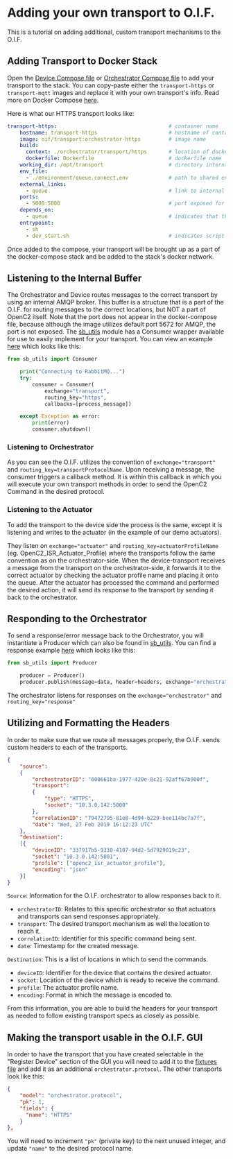 # Adding your own transport to O.I.F.

This is a tutorial on adding additional, custom transport mechanisms to the O.I.F.

## Adding Transport to Docker Stack

Open the [Device Compose file](device-compose.yaml) or [Orchestrator Compose file](orchestrator-compose.yaml) to add your transport to the stack. You can copy-paste either the `transport-https` or `transport-mqtt` images and replace it with your own transport's info. Read more on Docker Compose [here](https://docs.docker.com/compose/overview/).

Here is what our HTTPS transport looks like:

```yaml
transport-https:                                    # container name
    hostname: transport-https                       # hostname of container
    image: oif/transport:orchestrator-https         # image name
    build:
      context: ./orchestrator/transport/https       # location of dockerfile
      dockerfile: Dockerfile                        # dockerfile name
    working_dir: /opt/transport                     # directory internal to the image which it calls from
    env_file:
      - ./environment/queue.connect.env             # path to shared environment variables
    external_links:
      - queue                                       # link to internal buffer (used to send/receive commands internally within O.I.F.)
    ports:
      - 5000:5000                                   # port exposed for HTTP
    depends_on:
      - queue                                       # indicates that this container should wait for queue to exist before running
    entrypoint:
      - sh
      - dev_start.sh                                # indicates script used to start-up desired functionality within image
```

Once added to the compose, your transport will be brought up as a part of the docker-compose stack and be added to the stack's docker network.

## Listening to the Internal Buffer

The Orchestrator and Device routes messages to the correct transport by using an internal AMQP broker. This buffer is a structure that is a part of the O.I.F. for routing messages to the correct locations, but NOT a part of OpenC2 itself. Note that the port does not appear in the docker-compose file, because although the image utilizes default port 5672 for AMQP, the port is not exposed. The [sb_utils](modules/utils/sb_utils/amqp_tools.py) module has a Consumer wrapper available for use to easily implement for your transport. You can view an example [here](orchestrator/transport/https/https/https_transport.py) which looks like this:

```python
from sb_utils import Consumer

    print("Connecting to RabbitMQ...")
    try:
        consumer = Consumer(
            exchange="transport",
            routing_key="https",
            callbacks=[process_message])

    except Exception as error:
        print(error)
        consumer.shutdown()
```

### Listening to Orchestrator

As you can see the O.I.F. utilizes the convention of `exchange="transport"` and `routing_key=transportProtocolName`. Upon receiving a message, the consumer triggers a callback method. It is within this callback in which you will execute your own transport methods in order to send the OpenC2 Command in the desired protocol.

### Listening to the Actuator

To add the transport to the device side the process is the same, except it is listening and writes to the actuator (in the example of our demo actuators). 

They listen on `exchange="actuator"` and `routing_key=actuatorProfileName` (eg. OpenC2_ISR_Actuator_Profile) where the transports follow the same convention as on the orchestrator-side. When the device-transport receives a message from the transport on the orchestrator-side, it forwards it to the correct actuator by checking the actuator profile name and placing it onto the queue. After the actuator has processed the command and performed the desired action, it will send its response to the transport by sending it back to the orchestrator.

## Responding to the Orchestrator

To send a response/error message back to the Orchestrator, you will instantiate a Producer which can also be found in [sb_utils](modules/utils/sb_utils/amqp_tools.py). You can find a response example [here](transport/https/https/main.py) which looks like this:

```python
from sb_utils import Producer

    producer = Producer()
    producer.publish(message=data, header=headers, exchange="orchestrator", routing_key="response")
```

The orchestrator listens for responses on the `exchange="orchestrator"` and `routing_key="response"`

## Utilizing and Formatting the Headers

In order to make sure that we route all messages properly, the O.I.F. sends custom headers to each of the transports.

```json
{
    "source": 
    {
        "orchestratorID": "600661ba-1977-420e-8c21-92aff67b900f",
        "transport":
        {
            "type": "HTTPS", 
            "socket": "10.3.0.142:5000"
        }, 
        "correlationID": "79472795-81e8-4d94-b229-bee114bc7a7f", 
        "date": "Wed, 27 Feb 2019 16:12:23 UTC"
    }, 
    "destination": 
    [{
        "deviceID": "337917b5-9330-4107-94d2-5d7929019c23", 
        "socket": "10.3.0.142:5001", 
        "profile": ["openc2_isr_actuator_profile"], 
        "encoding": "json"
    }]
}
```

`Source`: Information for the O.I.F. orchestrator to allow responses back to it.  
* `orchestratorID`: Relates to this specific orchestrator so that actuators and transports can send responses appropriately.  
* `transport`: The desired transport mechanism as well the location to reach it.  
* `correlationID`: Identifier for this specific command being sent.  
* `date`: Timestamp for the created message.  

`Destination`: This is a list of locations in which to send the commands.  
* `deviceID`: Identifier for the device that contains the desired actuator.  
* `socket`: Location of the device which is ready to receive the command.  
* `profile`: The actuator profile name.  
* `encoding`: Format in which the message is encoded to.  

From this information, you are able to build the headers for your transport as needed to follow existing transport specs as closely as possible.

## Making the transport usable in the O.I.F. GUI

In order to have the transport that you have created selectable in the "Register Device" section of the GUI you will need to add it to the [fixtures file](orchestrator/core/orc_server/data/fixtures/orchestrator.json) and add it as an additional `orchestrator.protocol`. The other transports look like this:

```json
{
    "model": "orchestrator.protocol",
    "pk": 1,
    "fields": {
      "name": "HTTPS"
    }
},
```

You will need to increment `"pk"` (private key) to the next unused integer, and update `"name"` to the desired protocol name.

